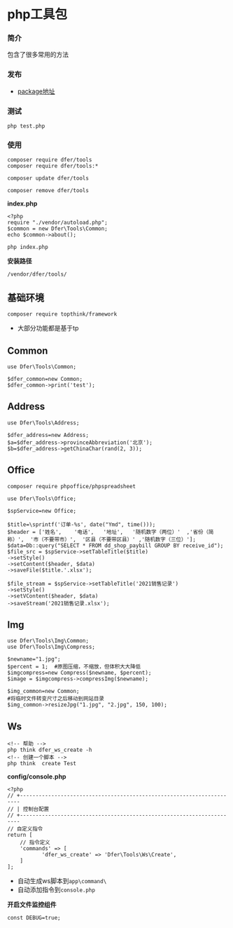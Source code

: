 # php工具包

### 简介
包含了很多常用的方法

### 发布
- [package地址](https://packagist.org/packages/dfer/tools)
 
	

### 测试
```
php test.php
```
### 使用

```
composer require dfer/tools
composer require dfer/tools:*

composer update dfer/tools

composer remove dfer/tools
```

**index.php**
```
<?php
require "./vendor/autoload.php";
$common = new Dfer\Tools\Common;
echo $common->about();
```

```
php index.php
```



**安装路径**
```
/vendor/dfer/tools/
```



## 基础环境
```
composer require topthink/framework
```
- 大部分功能都是基于tp


## Common
```
use Dfer\Tools\Common;
```
```
$dfer_common=new Common;
$dfer_common->print('test');
```

## Address
```
use Dfer\Tools\Address;
```
```
$dfer_address=new Address;
$a=$dfer_address->provinceAbbreviation('北京');
$b=$dfer_address->getChinaChar(rand(2, 3));
```


## Office
```
composer require phpoffice/phpspreadsheet
```
```
use Dfer\Tools\Office;
```
```
$spService=new Office;

$title=\sprintf('订单-%s', date("Ymd", time()));
$header = ['姓名',	'电话',	'地址',	'随机数字（两位）'	,'省份（简称）',	'市（不要带市）',	'区县（不要带区县）'	,'随机数字（三位）'];
$data=Db::query("SELECT * FROM dd_shop_paybill GROUP BY receive_id");
$file_src = $spService->setTableTitle($title)
->setStyle()
->setContent($header, $data)
->saveFile($title.'.xlsx');

$file_stream = $spService->setTableTitle('2021销售记录')
->setStyle()
->setVContent($header, $data)
->saveStream('2021销售记录.xlsx');
```


## Img
```
use Dfer\Tools\Img\Common;
use Dfer\Tools\Img\Compress;
```
```
$newname="1.jpg";
$percent = 1;  #原图压缩，不缩放，但体积大大降低
$imgcompress=new Compress($newname, $percent);
$image = $imgcompress->compressImg($newname);

$img_common=new Common;
#将临时文件转变尺寸之后移动到网站目录
$img_common->resizeJpg("1.jpg", "2.jpg", 150, 100);  

```


## Ws

```
<!-- 帮助 -->
php think dfer_ws_create -h
<!-- 创建一个脚本 -->
php think  create Test
```
**config/console.php**
```
<?php
// +----------------------------------------------------------------------
// | 控制台配置
// +----------------------------------------------------------------------
// 自定义指令
return [
    // 指令定义
    'commands' => [           
           'dfer_ws_create' => 'Dfer\Tools\Ws\Create',
    ]
];

```
- 自动生成ws脚本到`app\command\`
- 自动添加指令到`console.php`

**开启文件监控组件**
```
const DEBUG=true;
```